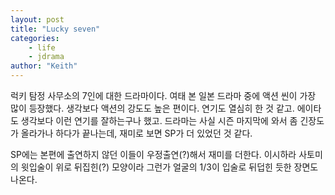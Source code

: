 ```yaml
---
layout: post
title: "Lucky seven"
categories:
    - life
    - jdrama
author: "Keith"
---
```


럭키 탐정 사무소의 7인에 대한 드라마이다. 여태 본 일본 드라마 중에 액션 씬이 가장 많이 등장했다. 생각보다 액션의 강도도 높은 편이다. 연기도 열심히 한 것 같고. 에이타도 생각보다 이런 연기를 잘하는구나 했고. 드라마는 사실 시즌 마지막에 와서 좀 긴장도가 올라가나 하다가 끝나는데, 재미로 보면 SP가 더 있었던 것 같다.

SP에는 본편에 출연하지 않던 이들이 우정출연(?)해서 재미를 더한다. 이시하라 사토미의 윗입술이 위로 뒤집힌(?) 모양이라 그런가 얼굴의 1/3이 입술로 뒤덥힌 듯한 장면도 나온다. 
